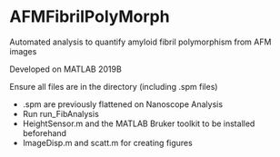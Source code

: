 # AFMFibrilPolyMorph

Automated analysis to quantify amyloid fibril polymorphism from AFM images

Developed on MATLAB 2019B

Ensure all files are in the directory (including .spm files)


* .spm are previously flattened on Nanoscope Analysis
* Run run_FibAnalysis
* HeightSensor.m and the MATLAB Bruker toolkit to be installed beforehand
* ImageDisp.m and scatt.m for creating figures
